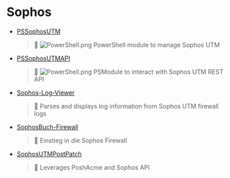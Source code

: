 # Sophos
- [PSSophosUTM](<https://github.com/Thamielis/PSSophosUTM>)
	> :memo: ![PowerShell.png](../images/PowerShell.png) PowerShell module to manage Sophos UTM 
- [PSSophosUTMAPI](<https://github.com/Thamielis/PSSophosUTMAPI>)
	> :memo: ![PowerShell.png](../images/PowerShell.png) PSModule to interact with Sophos UTM REST API 
- [Sophos-Log-Viewer](<https://github.com/Thamielis/Sophos-Log-Viewer>)
	> :memo: Parses and displays log information from Sophos UTM firewall logs 
- [SophosBuch-Firewall](<https://github.com/Thamielis/SophosBuch-Firewall>)
	> :memo: Einstieg in die Sophos Firewall 
- [SophosUTMPostPatch](<https://github.com/Thamielis/SophosUTMPostPatch>)
	> :memo: Leverages PoshAcme and Sophos API 


